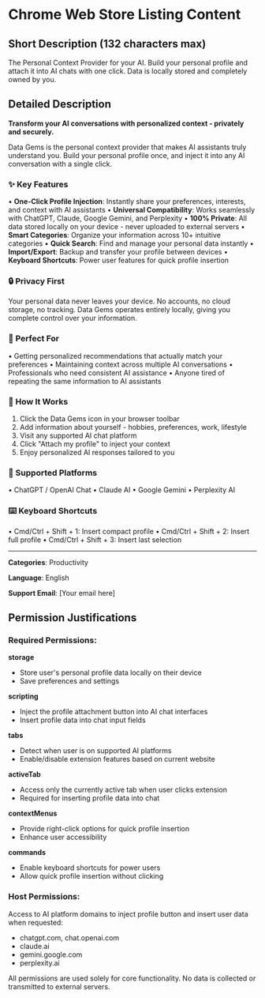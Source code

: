 # Chrome Web Store Listing Content

## Short Description (132 characters max)
The Personal Context Provider for your AI. Build your personal profile and attach it into AI chats with one click. Data is locally stored and completely owned by you.

## Detailed Description

**Transform your AI conversations with personalized context - privately and securely.**

Data Gems is the personal context provider that makes AI assistants truly understand you. Build your personal profile once, and inject it into any AI conversation with a single click.

### ✨ Key Features

• **One-Click Profile Injection**: Instantly share your preferences, interests, and context with AI assistants
• **Universal Compatibility**: Works seamlessly with ChatGPT, Claude, Google Gemini, and Perplexity
• **100% Private**: All data stored locally on your device - never uploaded to external servers
• **Smart Categories**: Organize your information across 10+ intuitive categories
• **Quick Search**: Find and manage your personal data instantly
• **Import/Export**: Backup and transfer your profile between devices
• **Keyboard Shortcuts**: Power user features for quick profile insertion

### 🔒 Privacy First

Your personal data never leaves your device. No accounts, no cloud storage, no tracking. Data Gems operates entirely locally, giving you complete control over your information.

### 🎯 Perfect For

• Getting personalized recommendations that actually match your preferences
• Maintaining context across multiple AI conversations
• Professionals who need consistent AI assistance
• Anyone tired of repeating the same information to AI assistants

### 📱 How It Works

1. Click the Data Gems icon in your browser toolbar
2. Add information about yourself - hobbies, preferences, work, lifestyle
3. Visit any supported AI chat platform
4. Click "Attach my profile" to inject your context
5. Enjoy personalized AI responses tailored to you

### 🌟 Supported Platforms

• ChatGPT / OpenAI Chat
• Claude AI
• Google Gemini
• Perplexity AI

### ⌨️ Keyboard Shortcuts

• Cmd/Ctrl + Shift + 1: Insert compact profile
• Cmd/Ctrl + Shift + 2: Insert full profile
• Cmd/Ctrl + Shift + 3: Insert last selection

---

**Categories**: Productivity

**Language**: English

**Support Email**: [Your email here]

## Permission Justifications

### Required Permissions:

**storage**
- Store user's personal profile data locally on their device
- Save preferences and settings

**scripting**
- Inject the profile attachment button into AI chat interfaces
- Insert profile data into chat input fields

**tabs**
- Detect when user is on supported AI platforms
- Enable/disable extension features based on current website

**activeTab**
- Access only the currently active tab when user clicks extension
- Required for inserting profile data into chat

**contextMenus**
- Provide right-click options for quick profile insertion
- Enhance user accessibility

**commands**
- Enable keyboard shortcuts for power users
- Allow quick profile insertion without clicking

### Host Permissions:
Access to AI platform domains to inject profile button and insert user data when requested:
- chatgpt.com, chat.openai.com
- claude.ai
- gemini.google.com
- perplexity.ai

All permissions are used solely for core functionality. No data is collected or transmitted to external servers.
